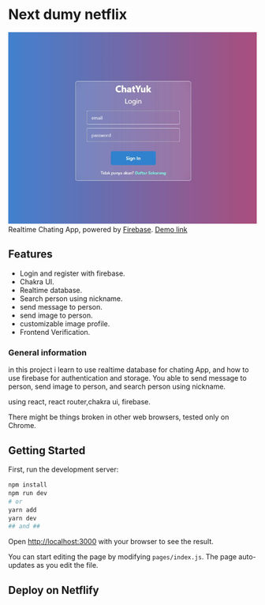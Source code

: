 # Next dumy netflix
![alt text](/public/chatyuk.JPG)
Realtime Chating App, powered by [Firebase](https://firebase.google.com/).
[Demo link](https://chatyuk.netlify.app/)

## Features
 - Login and register with firebase.
 - Chakra UI.
 - Realtime database.
 - Search person using nickname.
 - send message to person.
 - send image to person.
 - customizable image profile.
 - Frontend Verification.


### General information 

in this project i learn to use realtime database for chating App, and how to use firebase for authentication and storage.
You able to send message to person, send image to person, and search person using nickname.

using react, react router,chakra ui, firebase.

There might be things broken in other web browsers, tested only on Chrome.


## Getting Started

First, run the development server:
 
```bash
npm install
npm run dev
# or
yarn add
yarn dev
## and ##
```

Open [http://localhost:3000](http://localhost:3000) with your browser to see the result.

You can start editing the page by modifying `pages/index.js`. The page auto-updates as you edit the file.

## Deploy on Netflify